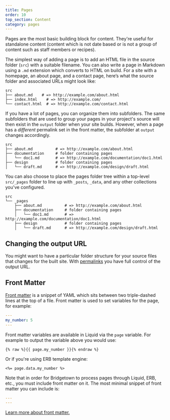```yaml
---
title: Pages
order: 10
top_section: Content
category: pages
---
```


Pages are the most basic building block for content. They're useful for standalone
content (content which is not date based or is not a group of content such as staff
members or recipes).

The simplest way of adding a page is to add an HTML file in the source
folder (`src`) with a suitable filename. You can also write a page in Markdown using
a `.md` extension which converts to HTML on build. For a site with
a homepage, an about page, and a contact page, here’s what the source folder
and associated URLs might look like:

```
src
├── about.md    # => http://example.com/about.html
├── index.html    # => http://example.com/
└── contact.html  # => http://example.com/contact.html
```

If you have a lot of pages, you can organize them into subfolders. The same subfolders that are used to group your pages in your project's source will then exist in the `output` folder when your site builds. However, when a page has a *different* permalink set in the front matter, the subfolder at `output` changes accordingly.

```
src
├── about.md          # => http://example.com/about.html
├── documentation     # folder containing pages
│   └── doc1.md       # => http://example.com/documentation/doc1.html
├── design            # folder containing pages
│   └── draft.md      # => http://example.com/design/draft.html
```

You can also choose to place the pages folder tree within a top-level `src/_pages` folder to line up with `_posts`, `_data`, and any other collections you've configured.

```
src
└── _pages
    ├── about.md          # => http://example.com/about.html
    ├── documentation     # folder containing pages
    │   └── doc1.md       # => http://example.com/documentation/doc1.html
    ├── design            # folder containing pages
    │   └── draft.md      # => http://example.com/design/draft.html
```

## Changing the output URL

You might want to have a particular folder structure for your source files that changes for the built site. With [permalinks](/docs/structure/permalinks) you have full control of the output URL.

## Front Matter

[Front matter](/docs/front-matter) is a snippet of YAML which sits between two triple-dashed lines at the top of a file. Front matter is used to set variables for the page, for example:

```yaml
---
my_number: 5
---
```

Front matter variables are available in Liquid via the `page` variable. For example to output the variable above you would use:

```liquid
{% raw %}{{ page.my_number }}{% endraw %}
```

Or if you're using ERB template engine:

```erb
<%= page.data.my_number %>
```

Note that in order for Bridgetown to process pages through Liquid, ERB, etc., you must include front matter on it. The most minimal snippet of front matter you can include is:

```yaml
---
---
```

[Learn more about front matter.](/docs/front-matter/)
